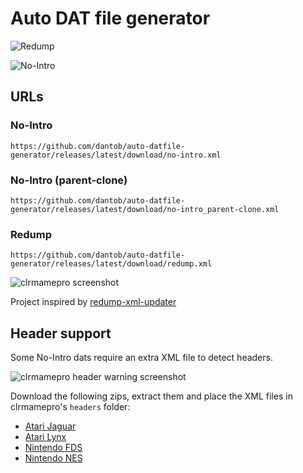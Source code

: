 # Auto DAT file generator

![Redump](https://github.com/dantob/auto-datfile-generator/actions/workflows/redump.yml/badge.svg)

![No-Intro](https://github.com/dantob/auto-datfile-generator/actions/workflows/no-intro.yml/badge.svg)

## URLs

### No-Intro

`https://github.com/dantob/auto-datfile-generator/releases/latest/download/no-intro.xml`

### No-Intro (parent-clone)

`https://github.com/dantob/auto-datfile-generator/releases/latest/download/no-intro_parent-clone.xml`

### Redump

`https://github.com/dantob/auto-datfile-generator/releases/latest/download/redump.xml`

![clrmamepro screenshot](./img/clrmamepro.png)

Project inspired by [redump-xml-updater](https://github.com/bilakispa/redump-xml-updater)

## Header support

Some No-Intro dats require an extra XML file to detect headers.

![clrmamepro header warning screenshot](./img/headers.png)

Download the following zips, extract them and place the XML files in clrmamepro's `headers` folder:

- [Atari Jaguar](https://datomatic.no-intro.org/stuff/header_a7800.zip)
- [Atari Lynx](https://datomatic.no-intro.org/stuff/header_lynx.zip)
- [Nintendo FDS](https://datomatic.no-intro.org/stuff/header_fds.zip)
- [Nintendo NES](https://datomatic.no-intro.org/stuff/header_nes.zip)
